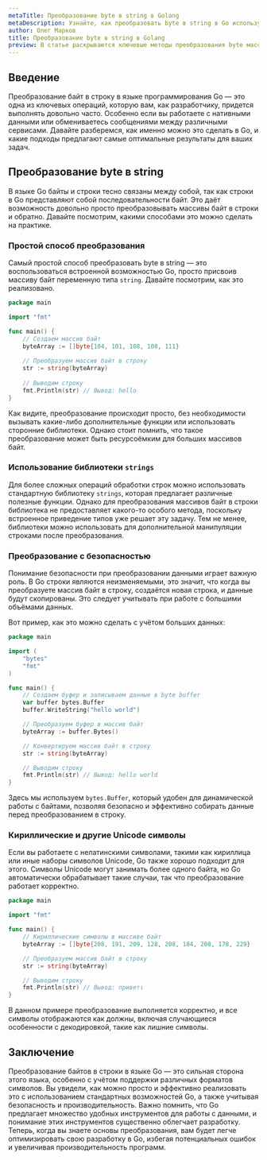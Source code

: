 ```yaml
---
metaTitle: Преобразование byte в string в Golang
metaDescription: Узнайте, как преобразовать byte в string в Go используя различные методы и подходы в Golang, чтобы эффективно управлять данными и оптимизировать работу программ
author: Олег Марков
title: Преобразование byte в string в Golang
preview: В статье раскрываются ключевые методы преобразования byte массивов в строки в языке программирования Golang - от базовых операций до нюансов производительности
---
```


## Введение

Преобразование байт в строку в языке программирования Go — это одна из ключевых операций, которую вам, как разработчику, придется выполнять довольно часто. Особенно если вы работаете с нативными данными или обмениваетесь сообщениями между различными сервисами. Давайте разберемся, как именно можно это сделать в Go, и какие подходы предлагают самые оптимальные результаты для ваших задач.

## Преобразование byte в string

В языке Go байты и строки тесно связаны между собой, так как строки в Go представляют собой последовательности байт. Это даёт возможность довольно просто преобразовывать массивы байт в строки и обратно. Давайте посмотрим, какими способами это можно сделать на практике.

### Простой способ преобразования

Самый простой способ преобразовать byte в string — это воспользоваться встроенной возможностью Go, просто присвоив массиву байт переменную типа `string`. Давайте посмотрим, как это реализовано.

```go
package main

import "fmt"

func main() {
    // Создаем массив байт
    byteArray := []byte{104, 101, 108, 108, 111}
    
    // Преобразуем массив байт в строку
    str := string(byteArray)
    
    // Выводим строку
    fmt.Println(str) // Вывод: hello
}
```

Как видите, преобразование происходит просто, без необходимости вызывать какие-либо дополнительные функции или использовать сторонние библиотеки. Однако стоит помнить, что такое преобразование может быть ресурсоёмким для больших массивов байт.

### Использование библиотеки `strings`

Для более сложных операций обработки строк можно использовать стандартную библиотеку `strings`, которая предлагает различные полезные функции. Однако для преобразования массивов байт в строки библиотека не предоставляет какого-то особого метода, поскольку встроенное приведение типов уже решает эту задачу. Тем не менее, библиотеки можно использовать для дополнительной манипуляции строками после преобразования.

### Преобразование с безопасностью

Понимание безопасности при преобразовании данными играет важную роль. В Go строки являются неизменяемыми, это значит, что когда вы преобразуете массив байт в строку, создаётся новая строка, и данные будут скопированы. Это следует учитывать при работе с большими объёмами данных.

Вот пример, как это можно сделать с учётом больших данных:

```go
package main

import (
    "bytes"
    "fmt"
)

func main() {
    // Создаем буфер и записываем данные в byte buffer
    var buffer bytes.Buffer
    buffer.WriteString("hello world")

    // Преобразуем буфер в массив байт
    byteArray := buffer.Bytes()

    // Конвертируем массив байт в строку
    str := string(byteArray)

    // Выводим строку
    fmt.Println(str) // Вывод: hello world
}
```

Здесь мы используем `bytes.Buffer`, который удобен для динамической работы с байтами, позволяя безопасно и эффективно собирать данные перед преобразованием в строку.

### Кириллические и другие Unicodе символы

Если вы работаете с нелатинскими символами, такими как кириллица или иные наборы символов Unicode, Go также хорошо подходит для этого. Символы Unicode могут занимать более одного байта, но Go автоматически обрабатывает такие случаи, так что преобразование работает корректно.

```go
package main

import "fmt"

func main() {
    // Кириллические символы в массиве байт
    byteArray := []byte{208, 191, 209, 128, 208, 184, 208, 178, 229}

    // Преобразуем массив байт в строку
    str := string(byteArray)

    // Выводим строку
    fmt.Println(str) // Вывод: приветι
}
```

В данном примере преобразование выполняется корректно, и все символы отображаются как должны, включая случающиеся особенности с декодировкой, такие как лишние символы.

## Заключение

Преобразование байтов в строки в языке Go — это сильная сторона этого языка, особенно с учётом поддержки различных форматов символов. Вы увидели, как можно просто и эффективно реализовать это с использованием стандартных возможностей Go, а также учитывая безопасность и производительность. Важно помнить, что Go предлагает множество удобных инструментов для работы с данными, и понимание этих инструментов существенно облегчает разработку. Теперь, когда вы знаете основы преобразования, вам будет легче оптимизировать свою разработку в Go, избегая потенциальных ошибок и увеличивая производительность программ.